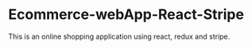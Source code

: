 # Ecommerce-webApp-React-Stripe
This is an online shopping application using react, redux and stripe.
